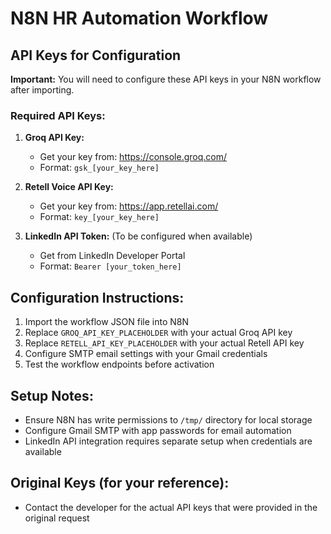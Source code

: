 # N8N HR Automation Workflow

## API Keys for Configuration

**Important:** You will need to configure these API keys in your N8N workflow after importing.

### Required API Keys:

1. **Groq API Key:**
   - Get your key from: https://console.groq.com/
   - Format: `gsk_[your_key_here]`

2. **Retell Voice API Key:**
   - Get your key from: https://app.retellai.com/
   - Format: `key_[your_key_here]`

3. **LinkedIn API Token:** (To be configured when available)
   - Get from LinkedIn Developer Portal
   - Format: `Bearer [your_token_here]`

## Configuration Instructions:

1. Import the workflow JSON file into N8N
2. Replace `GROQ_API_KEY_PLACEHOLDER` with your actual Groq API key
3. Replace `RETELL_API_KEY_PLACEHOLDER` with your actual Retell API key  
4. Configure SMTP email settings with your Gmail credentials
5. Test the workflow endpoints before activation

## Setup Notes:
- Ensure N8N has write permissions to `/tmp/` directory for local storage
- Configure Gmail SMTP with app passwords for email automation
- LinkedIn API integration requires separate setup when credentials are available

## Original Keys (for your reference):
- Contact the developer for the actual API keys that were provided in the original request
